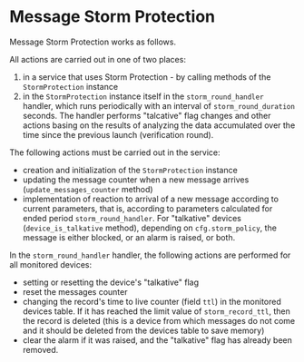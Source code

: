 # Message Storm Protection

Message Storm Protection works as follows.

All actions are carried out in one of two places:
1. in a service that uses Storm Protection - by calling methods of the `StormProtection` instance
2. in the `StormProtection` instance itself in the `storm_round_handler` handler, which runs periodically with an interval of `storm_round_duration` seconds. The handler performs "talcative" flag changes and other actions basing on the results of analyzing the data accumulated over the time since the previous launch (verification round).

The following actions must be carried out in the service:
* creation and initialization of the `StormProtection` instance
* updating the message counter when a new message arrives (`update_messages_counter` method)
* implementation of reaction to arrival of a new message according to current parameters, that is, according to parameters calculated for ended period `storm_round_handler`. For "talkative" devices (`device_is_talkative` method), depending on `cfg.storm_policy`, the message is either blocked, or an alarm is raised, or both.

In the `storm_round_handler` handler, the following actions are performed for all monitored devices:
* setting or resetting the device's "talkative" flag
* reset the messages counter
* changing the record's time to live counter (field `ttl`) in the monitored devices table. If it has reached the limit value of `storm_record_ttl`, then the record is deleted (this is a device from which messages do not come and it should be deleted from the devices table to save memory)
* clear the alarm if it was raised, and the "talkative" flag has already been removed.